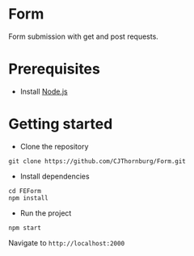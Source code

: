 # Form

Form submission with get and post requests.


# Prerequisites
- Install [Node.js](https://nodejs.org/en/)


# Getting started
- Clone the repository
```
git clone https://github.com/CJThornburg/Form.git
```
- Install dependencies
```
cd FEForm
npm install
```



- Run the project
```
npm start
```
  Navigate to `http://localhost:2000`
